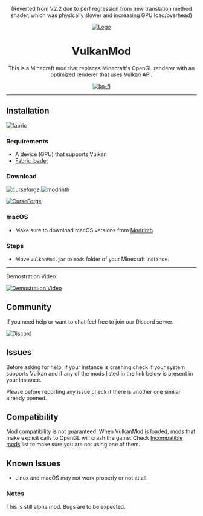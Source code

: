 <div align='center'>

(Reverted from V2.2 due to perf regression from new translation method shader, which was physically slower and increasing GPU load/overhead)

[![Logo](https://media.discordapp.net/attachments/963349566839738369/969920960373334076/Vlogo.png?width=200&height=200)](#)

# VulkanMod

This is a Minecraft mod that replaces Minecraft's OpenGL renderer with an optimized renderer that uses Vulkan API.

[![ko-fi](https://ko-fi.com/img/githubbutton_sm.svg)](https://ko-fi.com/V7V7CHHJV)

</div>

---

## Installation

![fabric](https://cdn.jsdelivr.net/npm/@intergrav/devins-badges@3/assets/cozy/supported/fabric_vector.svg)

### Requirements

- A device (GPU) that supports Vulkan
- [Fabric loader](https://fabricmc.net/use/installer/)

### Download

[![curseforge](https://cdn.jsdelivr.net/npm/@intergrav/devins-badges@3/assets/cozy/available/curseforge_vector.svg)](https://www.curseforge.com/minecraft/mc-mods/vulkanmod)
[![modrinth](https://cdn.jsdelivr.net/npm/@intergrav/devins-badges@3/assets/cozy/available/modrinth_vector.svg)](https://modrinth.com/mod/vulkanmod)

[![CurseForge](https://cf.way2muchnoise.eu/full_635429_downloads.svg?badge_style=flat)](https://www.curseforge.com/minecraft/mc-mods/vulkanmod)

### macOS
- Make sure to download macOS versions from [Modrinth](https://modrinth.com/mod/vulkanmod).

### Steps

- Move `VulkanMod.jar` to `mods` folder of your Minecraft Instance.

---

Demostration Video:

[![Demostration Video](http://img.youtube.com/vi/sbr7UxcAmOE/0.jpg)](https://youtu.be/sbr7UxcAmOE)

## Community

If you need help or want to chat feel free to join our Discord server.

[![Discord](https://cdn.jsdelivr.net/npm/@intergrav/devins-badges@3/assets/cozy/social/discord-plural_vector.svg)](https://discord.gg/FVXg7AYR2Q)

## Issues

Before asking for help, if your instance is crashing check if your system supports Vulkan and if any of the mods listed in the link below is present in your instance.

Please before reporting any issue check if there is another one similar already opened.

## Compatibility

Mod compatibility is not guaranteed. When VulkanMod is loaded, mods that make explicit calls to OpenGL will crash the game.
Check [Incompatible mods](https://github.com/xCollateral/VulkanMod/discussions/226) list to make sure you are not using one of them.

## Known Issues

- Linux and macOS may not work properly or not at all.

### Notes
This is still alpha mod. Bugs are to be expected.

